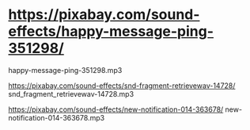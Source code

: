 # https://pixabay.com/sound-effects/happy-message-ping-351298/
happy-message-ping-351298.mp3

https://pixabay.com/sound-effects/snd-fragment-retrievewav-14728/
snd_fragment_retrievewav-14728.mp3

https://pixabay.com/sound-effects/new-notification-014-363678/
new-notification-014-363678.mp3